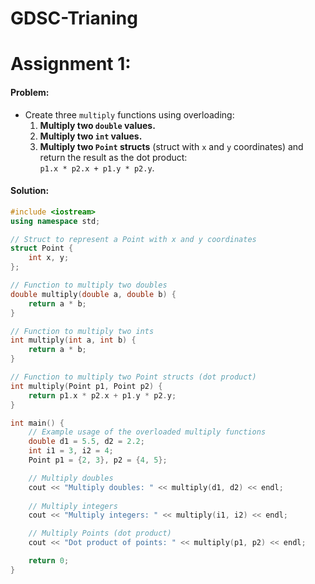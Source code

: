 # GDSC-Trianing


# Assignment 1:
#### Problem:
- Create three `multiply` functions using overloading:
    1. **Multiply two `double` values.**
    2. **Multiply two `int` values.**
    3. **Multiply two `Point` structs** (struct with `x` and `y` coordinates) and return the result as the dot product:  
       `p1.x * p2.x + p1.y * p2.y`.
#### Solution:
```cpp
#include <iostream>
using namespace std;

// Struct to represent a Point with x and y coordinates
struct Point {
    int x, y;
};

// Function to multiply two doubles
double multiply(double a, double b) {
    return a * b;
}

// Function to multiply two ints
int multiply(int a, int b) {
    return a * b;
}

// Function to multiply two Point structs (dot product)
int multiply(Point p1, Point p2) {
    return p1.x * p2.x + p1.y * p2.y;
}

int main() {
    // Example usage of the overloaded multiply functions
    double d1 = 5.5, d2 = 2.2;
    int i1 = 3, i2 = 4;
    Point p1 = {2, 3}, p2 = {4, 5};

    // Multiply doubles
    cout << "Multiply doubles: " << multiply(d1, d2) << endl;
    
    // Multiply integers
    cout << "Multiply integers: " << multiply(i1, i2) << endl;

    // Multiply Points (dot product)
    cout << "Dot product of points: " << multiply(p1, p2) << endl;

    return 0;
}